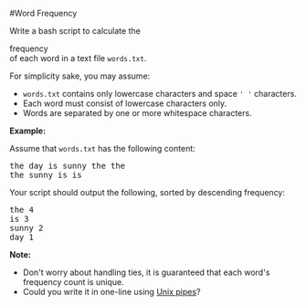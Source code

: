 #Word Frequency
<p>Write a bash script to calculate the <span class="cursor-pointer relative text-dark-blue-s text-sm" data-keyword="frequency-textfile"><div class="popover-wrapper inline-block" data-headlessui-state=""><div><div aria-expanded="false" data-headlessui-state="" id="headlessui-popover-button-:R43369j9l5t6:">frequency</div></div></div></span> of each word in a text file <code>words.txt</code>.</p>
<p>For simplicity sake, you may assume:</p>
<ul>
<li><code>words.txt</code> contains only lowercase characters and space <code>' '</code> characters.</li>
<li>Each word must consist of lowercase characters only.</li>
<li>Words are separated by one or more whitespace characters.</li>
</ul>
<p><strong class="example">Example:</strong></p>
<p>Assume that <code>words.txt</code> has the following content:</p>
<pre>the day is sunny the the
the sunny is is
</pre>
<p>Your script should output the following, sorted by descending frequency:</p>
<pre>the 4
is 3
sunny 2
day 1
</pre>
<p><b>Note:</b></p>
<ul>
<li>Don't worry about handling ties, it is guaranteed that each word's frequency count is unique.</li>
<li>Could you write it in one-line using <a href="http://tldp.org/HOWTO/Bash-Prog-Intro-HOWTO-4.html">Unix pipes</a>?</li>
</ul>
